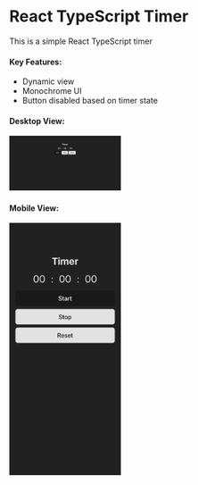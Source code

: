 # React TypeScript Timer

This is a simple React TypeScript timer

#### Key Features:

- Dynamic view
- Monochrome UI
- Button disabled based on timer state

#### Desktop View:

<img src="/src/assets/desktop-view.png" width="200"/>

#### Mobile View:

<img src="/src/assets/mobile-view.png" width="200"/>
